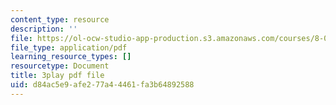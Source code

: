 ```yaml
---
content_type: resource
description: ''
file: https://ol-ocw-studio-app-production.s3.amazonaws.com/courses/8-01sc-classical-mechanics-fall-2016/d84ac5e9afe277a44461fa3b64892588_W3TqFzVh_rE.pdf
file_type: application/pdf
learning_resource_types: []
resourcetype: Document
title: 3play pdf file
uid: d84ac5e9-afe2-77a4-4461-fa3b64892588
---
```

